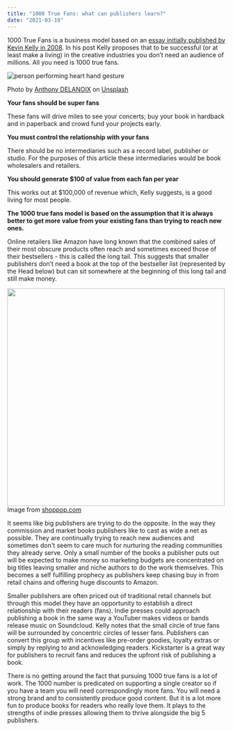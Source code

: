 ```yaml
---
title: "1000 True Fans: what can publishers learn?"
date: "2021-03-19"
---
```


1000 True Fans is a business model based on an [essay initially published by Kevin Kelly in 2008](https://kk.org/thetechnium/1000-true-fans/). In his post Kelly proposes that to be successful (or at least make a living) in the creative industries you don’t need an audience of millions. All you need is 1000 true fans. 

![person performing heart hand gesture ](https://images.unsplash.com/photo-1429962714451-bb934ecdc4ec?ixlib=rb-1.2.1&ixid=MXwxMjA3fDB8MHxwaG90by1wYWdlfHx8fGVufDB8fHw%3D&auto=format&fit=crop&w=750&q=80)

Photo by <a href="https://unsplash.com/@anthonydelanoix?utm_source=unsplash&utm_medium=referral&utm_content=creditCopyText">Anthony DELANOIX</a> on <a href="/s/photos/fans?utm_source=unsplash&utm_medium=referral&utm_content=creditCopyText">Unsplash</a>
  
**Your fans should be super fans**

These fans will drive miles to see your concerts; buy your book in hardback and in paperback and crowd fund your projects early.

**You must control the relationship with your fans**

There should be no intermediaries such as a record label, publisher or studio. For the purposes of this article these intermediaries would be book wholesalers and retailers. 

**You should generate $100 of value from each fan per year**

This works out at $100,000 of revenue which, Kelly suggests, is a good living for most people. 

**The 1000 true fans model is based on the assumption that it is always better to get more value from your existing fans than trying to reach new ones.**

Online retailers like Amazon have long known that the combined sales of their most obscure products often reach and sometimes exceed those of their bestsellers - this is called the long tail. This suggests that smaller publishers don’t need a book at the top of the bestseller list (represented by the Head below) but can sit somewhere at the beginning of this long tail and still make money.

<img src="https://www.shoppop.com/blog/content/images/2019/05/Kevin-Kelly-1000-True-Fans-graph.png" alt="" width="500px">
Image from <a href="https://www.shoppop.com/blog/1000-true-fans/">shoppop.com</a> 
  


It seems like big publishers are trying to do the opposite. In the way they commission and market books publishers like to cast as wide a net as possible. They are continually trying to reach new audiences and sometimes don't seem to care much for nurturing the reading communities they already serve. Only a small number of the books a publisher puts out will be expected to make money so marketing budgets are concentrated on big titles leaving smaller and niche authors to do the work themselves. This becomes a self fulfilling prophecy as publishers keep chasing buy in from retail chains and offering huge discounts to Amazon.

Smaller publishers are often priced out of traditional retail channels but through this model they have an opportunity to establish a direct relationship with their readers (fans). Indie presses could approach publishing a book in the same way a YouTuber makes videos or bands release music on Soundcloud. Kelly notes that the small circle of true fans will be surrounded by concentric circles of lesser fans. Publishers can convert this group with incentives like pre-order goodies, loyalty extras or simply by replying to and acknowledging readers. Kickstarter is a great way for publishers to recruit fans and reduces the upfront risk of publishing a book. 

There is no getting around the fact that pursuing 1000 true fans is a lot of work. The 1000 number is predicated on supporting a single creator so if you have a team you will need correspondingly more fans. You will need a strong brand and to consistently produce good content. But it is a lot more fun to produce books for readers who really love them. It plays to the strengths of indie presses allowing them to thrive alongside the big 5 publishers. 


